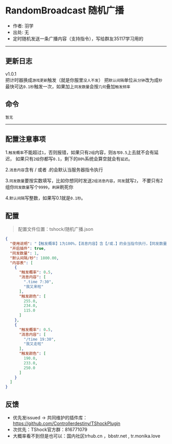 # RandomBroadcast 随机广播
- 作者: 羽学
- 出处: 无
- 定时随机发送一条广播内容（支持指令），写给群友35117学习用的

---
更新日志
---
v1.0.1  
把计时器换成``游戏更新``触发（就是你服里``没人不发``）
把``默认间隔``单位从``分钟``改为成``秒``
最快可达``0.1秒``触发一次，如果加上``同发数量``会按``几何``叠加``触发频率``

## 命令
```
暂无
```

---
配置注意事项
---
1.`触发概率`不能超过`1`，否则报错，如果只有`2组`内容，则`各写0.5`上去就不会有延迟，
如果只有`2组`你都写`0.1`，剩下的`80%`系统会算空就会有`延迟`。

2.`消息内容`含有 / 或者 .的会默认当服务器指令执行

3.`同发数量`要按实数填写，比如你想同时发送`2组消息内容`，`同发`就写`2`，
不要只有2组你`同发数量`写个`9999`，`刷屏`刷死你

4.`默认间隔`写整数，如果写0.1就是`0.1秒`。

## 配置
> 配置文件位置：tshock/随机广播.json
```json
{
  "使用说明": "【触发概率】1为100%，【消息内容】含【/或.】的会当指令执行，【同发数量】会随机发多组内容",
  "开启插件": true,
  "同发数量": 1,
  "默认间隔/秒": 1800.00,
  "内容表": [
    {
      "触发概率": 0.5,
      "消息内容": [
        ".time 7:30",
        "我又来啦"
      ],
      "触发颜色": [
        255.0,
        234.0,
        115.0
      ]
    },
    {
      "触发概率": 0.5,
      "消息内容": [
        "/time 19:30",
        "我又走啦"
      ],
      "触发颜色": [
        190.0,
        233.0,
        250.0
      ]
    }
  ]
}
```
## 反馈
- 优先发issued -> 共同维护的插件库：https://github.com/Controllerdestiny/TShockPlugin
- 次优先：TShock官方群：816771079
- 大概率看不到但是也可以：国内社区trhub.cn ，bbstr.net , tr.monika.love
